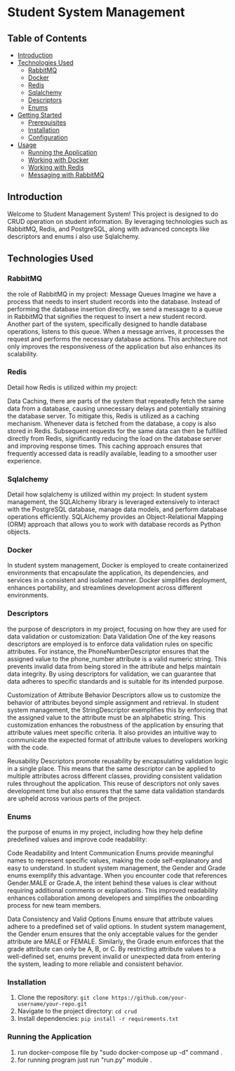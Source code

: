 # Student System Management

## Table of Contents

- [Introduction](#introduction)
- [Technologies Used](#technologies-used)
  - [RabbitMQ](#rabbitmq)
  - [Docker](#docker)
  - [Redis](#redis)
  - [Sqlalchemy](#sqlalchemy)
  - [Descriptors](#descriptors)
  - [Enums](#enums)
- [Getting Started](#getting-started)
  - [Prerequisites](#prerequisites)
  - [Installation](#installation)
  - [Configuration](#configuration)
- [Usage](#usage)
  - [Running the Application](#running-the-application)
  - [Working with Docker](#working-with-postgresql)
  - [Working with Redis](#working-with-redis)
  - [Messaging with RabbitMQ](#messaging-with-rabbitmq)

## Introduction

Welcome to Student Management System! This project is designed to do CRUD operation on student information. By leveraging technologies such as RabbitMQ, Redis, and PostgreSQL, along with advanced concepts like descriptors and enums i also use Sqlalchemy.

## Technologies Used

### RabbitMQ

the role of RabbitMQ in my project:
Message Queues
Imagine we have a process that needs to insert student records into the database. Instead of performing the database insertion directly, we send a message to a queue in RabbitMQ that signifies the request to insert a new student record. Another part of the system, specifically designed to handle database operations, listens to this queue. When a message arrives, it processes the request and performs the necessary database actions. This architecture not only improves the responsiveness of the application but also enhances its scalability.

### Redis

Detail how Redis is utilized within my project:

Data Caching, there are parts of the system that repeatedly fetch the same data from a database, causing unnecessary delays and potentially straining the database server. To mitigate this, Redis is utilized as a caching mechanism. Whenever data is fetched from the database, a copy is also stored in Redis. Subsequent requests for the same data can then be fulfilled directly from Redis, significantly reducing the load on the database server and improving response times. This caching approach ensures that frequently accessed data is readily available, leading to a smoother user experience.

### Sqlalchemy

Detail how sqlalchemy is utilized within my project:
In student system management, the SQLAlchemy library is leveraged extensively to interact with the PostgreSQL database, manage data models, and perform database operations efficiently. SQLAlchemy provides an Object-Relational Mapping (ORM) approach that allows you to work with database records as Python objects. 

### Docker 

In student system management, Docker is employed to create containerized environments that encapsulate the application, its dependencies, and services in a consistent and isolated manner. Docker simplifies deployment, enhances portability, and streamlines development across different environments. 


### Descriptors

the purpose of descriptors in my project, focusing on how they are used for data validation or customization:
Data Validation
One of the key reasons descriptors are employed is to enforce data validation rules on specific attributes. For instance, the PhoneNumberDescriptor ensures that the assigned value to the phone_number attribute is a valid numeric string. This prevents invalid data from being stored in the attribute and helps maintain data integrity. By using descriptors for validation, we can guarantee that data adheres to specific standards and is suitable for its intended purpose.

Customization of Attribute Behavior
Descriptors allow us to customize the behavior of attributes beyond simple assignment and retrieval. In student system management, the StringDescriptor exemplifies this by enforcing that the assigned value to the attribute must be an alphabetic string. This customization enhances the robustness of the application by ensuring that attribute values meet specific criteria. It also provides an intuitive way to communicate the expected format of attribute values to developers working with the code.

Reusability
Descriptors promote reusability by encapsulating validation logic in a single place. This means that the same descriptor can be applied to multiple attributes across different classes, providing consistent validation rules throughout the application. This reuse of descriptors not only saves development time but also ensures that the same data validation standards are upheld across various parts of the project.

### Enums

the purpose of enums in my project, including how they help define predefined values and improve code readability:

Code Readability and Intent Communication
Enums provide meaningful names to represent specific values, making the code self-explanatory and easy to understand. In student system management, the Gender and Grade enums exemplify this advantage. When you encounter code that references Gender.MALE or Grade.A, the intent behind these values is clear without requiring additional comments or explanations. This improved readability enhances collaboration among developers and simplifies the onboarding process for new team members.

Data Consistency and Valid Options
Enums ensure that attribute values adhere to a predefined set of valid options. In student system management, the Gender enum ensures that the only acceptable values for the gender attribute are MALE or FEMALE. Similarly, the Grade enum enforces that the grade attribute can only be A, B, or C. By restricting attribute values to a well-defined set, enums prevent invalid or unexpected data from entering the system, leading to more reliable and consistent behavior.

### Installation

1. Clone the repository: `git clone https://github.com/your-username/your-repo.git`
2. Navigate to the project directory: `cd crud`
3. Install dependencies: `pip install -r requirements.txt`

### Running the Application
1. run docker-compose file by "sudo docker-compose up -d" command .
2. for running program just run "run.py" module .  
